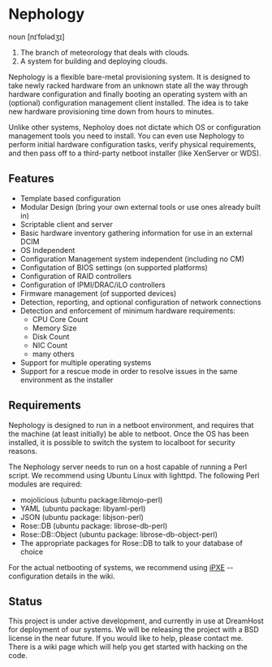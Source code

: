 # Nephology
noun \[nɪˈfɒlədʒɪ\]

1. The branch of meteorology that deals with clouds.
2. A system for building and deploying clouds.

Nephology is a flexible bare-metal provisioning system. It is designed to take newly racked hardware from an unknown state all the way through hardware configuration and finally booting an operating system with an (optional) configuration management client installed.  The idea is to take new hardware provisioning time down from hours to minutes.

Unlike other systems, Nepholoy does not dictate which OS or configuration management tools you need to install.  You can even use Nephology to perform initial hardware configuration tasks, verify physical requirements, and then pass off to a third-party netboot installer (like XenServer or WDS).

## Features

* Template based configuration
* Modular Design (bring your own external tools or use ones already built in)
* Scriptable client and server
* Basic hardware inventory gathering information for use in an external DCIM
* OS Independent
* Configuration Management system independent (including no CM)
* Configutation of BIOS settings (on supported platforms)
* Configuration of RAID controllers
* Configuration of IPMI/DRAC/iLO controllers
* Firmware management (of supported devices)
* Detection, reporting, and optional configuration of network connections
* Detection and enforcement of minimum hardware requirements:
  * CPU Core Count
  * Memory Size
  * Disk Count
  * NIC Count
  * many others
* Support for multiple operating systems
* Support for a rescue mode in order to resolve issues in the same environment as the installer

## Requirements

Nephology is designed to run in a netboot environment, and requires that the machine (at least initially) be able to netboot.  Once the OS has been installed, it is possible to switch the system to localboot for security reasons.

The Nephology server needs to run on a host capable of running a Perl script.  We recommend using Ubuntu Linux with lighttpd.  The following Perl modules are required:
* mojolicious (ubuntu package:libmojo-perl)
* YAML (ubuntu package: libyaml-perl)
* JSON (ubuntu package: libjson-perl)
* Rose::DB (ubuntu package: librose-db-perl)
* Rose::DB::Object (ubuntu package: librose-db-object-perl)
* The appropriate packages for Rose::DB to talk to your database of choice

For the actual netbooting of systems, we recommend using [iPXE](http://ipxe.org) -- configuration details in the wiki.

## Status

This project is under active development, and currently in use at DreamHost for deployment of our systems.  We will be releasing the project with a BSD license in the near future.  If you would like to help, please contact me.  There is a wiki page which will help you get started with hacking on the code.